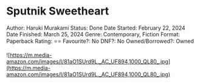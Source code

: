 # Sputnik Sweetheart

Author: Haruki Murakami
Status: Done
Date Started: February 22, 2024
Date Finished: March 25, 2024
Genre: Contemporary, Fiction
Format: Paperback
Rating: ⭐️⭐️
Favourite?: No
DNF?: No
Owned/Borrowed?: Owned

![https://m.media-amazon.com/images/I/81aO1SUrd9L._AC_UF894,1000_QL80_.jpg](https://m.media-amazon.com/images/I/81aO1SUrd9L._AC_UF894,1000_QL80_.jpg)